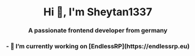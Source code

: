 <h1 align="center">Hi 👋, I'm Sheytan1337</h1>
<h3 align="center">A passionate frontend developer from germany</h3>

<h3 align="center">- 🔭 I’m currently working on [EndlessRP](https://endlessrp.eu)</h3>
